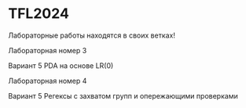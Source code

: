 # TFL2024

Лабораторные работы находятся в своих ветках!

Лабораторная номер 3 

Вариант 5 PDA на основе LR(0)

Лабораторная номер 4 

Вариант 5 Регексы с захватом групп и опережающими проверками
